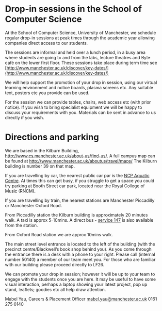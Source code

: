 # Drop-in sessions in the School of Computer Science

At the School of Computer Science, University of Manchester, we schedule regular drop-in sessions at peak times through the academic year allowing companies direct access to our students.

The sessions are informal and held over a lunch period, in a busy area where students are going to and from the labs, lecture theatres and Byte café on the lower first floor. These sessions take place during term time see [http://www.manchester.ac.uk/discover/key-dates/](http://www.manchester.ac.uk/discover/key-dates/)

We will help support the promotion of your drop in session, using our virtual learning environment and notice boards, plasma screens etc. Any suitable text, posters etc you provide can be used.

For the session we can provide tables, chairs, web access etc (with prior notice). If you wish to bring specialist equipment we will be happy to discuss your requirements with you. Materials can be sent in advance to us directly if you wish.

# Directions and parking
We are based in the Kilburn Building, http://www.cs.manchester.ac.uk/about-us/find-us/. A full campus map can be found at http://www.manchester.ac.uk/aboutus/travel/maps/ The Kilburn building is number 39 on that map.

If you are travelling by car, the nearest public car par is the [NCP Aquatic Centre](http://www.ncp.co.uk/find-a-car-park/car-parks/manchester-aquatic-centre-jv/). At times this can get  busy, if you struggle to get a space you could try parking at Booth Street car park, located near the Royal College of Music (RNCM).

If you are travelling by train, the nearest stations are Manchester Piccadilly or Manchester Oxford Road.

From Piccadilly station the Kilburn building is approximately 20 minutes walk. A taxi is approx 5-10mins. A direct bus - [service 147](http://www.route147.co.uk/map-timetable/) is also available from the station.

From Oxford Road station we are approx 10mins walk.

The main street level entrance is located to the left of the building (with the precinct centre/Blackwell’s book shop behind you). As you come through the entrance there is a desk with a phone to your right. Please call (internal number 50140) a member of our team meet you. For those who are familiar with our building please proceed directly to LF26.

We can promote your drop in session; however it will be up to your team to engage with the students once you are here. It may be useful to have some visual interaction, perhaps a laptop showing your latest project, pop up stand, leaflets; goodies etc all help draw attention.

Mabel Yau, Careers & Placement Officer mabel.yau@manchester.ac.uk
0161 275 0140
